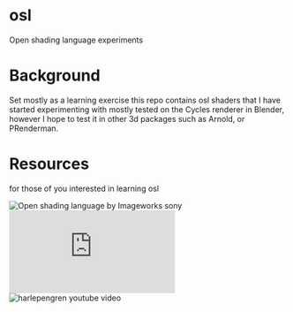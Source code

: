 # osl
Open shading language experiments

# Background

Set mostly as a learning exercise this repo contains osl shaders that I have started experimenting with mostly tested on the Cycles renderer in Blender, however I hope to test it in other 3d packages such as Arnold, or PRenderman.

# Resources

for those of you interested in learning osl

![Open shading language by Imageworks sony ](https://github.com/imageworks/OpenShadingLanguage)
![Blendersushi blog post!! super helpful](https://blendersushi.blogspot.com/2013/08/osl-shader-writing-journey-to-unknown.html)
![harlepengren youtube video](https://www.youtube.com/watch?v=8CNyM_NdTDQ&t=781s)

